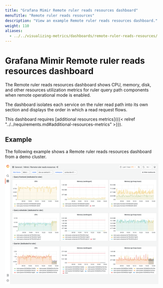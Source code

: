```yaml
---
title: "Grafana Mimir Remote ruler reads resources dashboard"
menuTitle: "Remote ruler reads resources"
description: "View an example Remote ruler reads resources dashboard."
weight: 110
aliases:
  - ../../visualizing-metrics/dashboards/remote-ruler-reads-resources/
---
```


# Grafana Mimir Remote ruler reads resources dashboard

The Remote ruler reads resources dashboard shows CPU, memory, disk, and other resources utilization metrics for ruler query path components when remote operational mode is enabled.

The dashboard isolates each service on the ruler read path into its own section and displays the order in which a read request flows.

This dashboard requires [additional resources metrics]({{< relref "../../requirements.md#additional-resources-metrics" >}}).

## Example

The following example shows a Remote ruler reads resources dashboard from a demo cluster.

![Grafana Mimir Remote ruler reads resources dashboard](mimir-remote-ruler-reads-resources.png)
